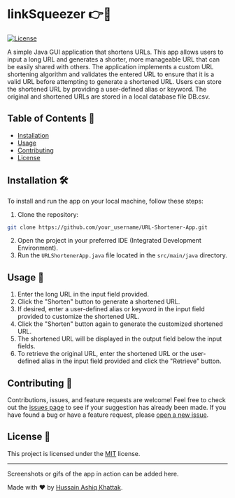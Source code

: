 # linkSqueezer 👉🔗

[![License](https://img.shields.io/badge/License-MIT-blue.svg)](https://opensource.org/licenses/MIT)

A simple Java GUI application that shortens URLs. This app allows users to input a long URL and generates a shorter, more manageable URL that can be easily shared with others. The application implements a custom URL shortening algorithm and validates the entered URL to ensure that it is a valid URL before attempting to generate a shortened URL. Users can store the shortened URL by providing a user-defined alias or keyword. The original and shortened URLs are stored in a local database file DB.csv.

## Table of Contents 📜

- [Installation](#installation)
- [Usage](#usage)
- [Contributing](#contributing)
- [License](#license)

## Installation 🛠️

To install and run the app on your local machine, follow these steps:

1. Clone the repository:

```sh
git clone https://github.com/your_username/URL-Shortener-App.git
```

2. Open the project in your preferred IDE (Integrated Development Environment).
3. Run the `URLShortenerApp.java` file located in the `src/main/java` directory.

## Usage 🚀

1. Enter the long URL in the input field provided.
2. Click the "Shorten" button to generate a shortened URL.
3. If desired, enter a user-defined alias or keyword in the input field provided to customize the shortened URL.
4. Click the "Shorten" button again to generate the customized shortened URL.
5. The shortened URL will be displayed in the output field below the input fields.
6. To retrieve the original URL, enter the shortened URL or the user-defined alias in the input field provided and click the "Retrieve" button.

## Contributing 🤝

Contributions, issues, and feature requests are welcome! Feel free to check out the [issues page](https://github.com/your_username/URL-Shortener-App/issues) to see if your suggestion has already been made. If you have found a bug or have a feature request, please [open a new issue](https://github.com/your_username/URL-Shortener-App/issues/new).

## License 📝

This project is licensed under the [MIT](https://opensource.org/licenses/MIT) license.

---

Screenshots or gifs of the app in action can be added here.

Made with ❤️ by [Hussain Ashiq Khattak](https://github.com/hussainashiqktk).
